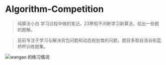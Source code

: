 # Algorithm-Competition

> 纯算法小白 学习过程中做的笔记。23寒假不间断学习新算法，给出一些题的题解。

> 目前专注于学习与解决背包问题和动态规划类的问题，题目多取自洛谷和蓝桥杯训练题集。

![wangao 的练习情况](https://luogu.wao3.cn/api/practice?id=822438&dark_mode=true)
